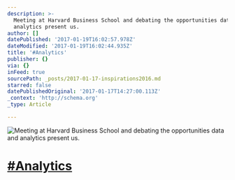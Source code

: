 ```yaml
---
description: >-
  Meeting at Harvard Business School and debating the opportunities data and
  analytics present us.
author: []
datePublished: '2017-01-19T16:02:57.978Z'
dateModified: '2017-01-19T16:02:44.935Z'
title: '#Analytics'
publisher: {}
via: {}
inFeed: true
sourcePath: _posts/2017-01-17-inspirations2016.md
starred: false
datePublishedOriginal: '2017-01-17T14:27:00.113Z'
_context: 'http://schema.org'
_type: Article

---
```

![Meeting at Harvard Business School and debating the opportunities data and analytics present us.](https://the-grid-user-content.s3-us-west-2.amazonaws.com/66b3d5ad-130c-4abb-a189-d7576696118f.jpg)

# [\#Analytics][0]

[0]: https://twitter.com/#!/search?q=%23Inspirations2016